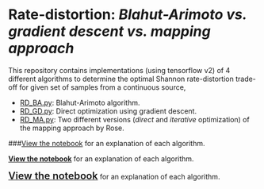 # Rate-distortion: _Blahut-Arimoto vs. gradient descent vs. mapping approach_

This repository contains implementations (using tensorflow v2) of 4 different algorithms to determine the optimal Shannon rate-distortion trade-off for given set of samples from a continuous source,

* [RD_BA.py](https://github.com/sgttwld/rate-distortion/blob/master/RD_MA.py): Blahut-Arimoto algorithm.
* [RD_GD.py](https://github.com/sgttwld/rate-distortion/blob/master/RD_MA.py): Direct optimization using gradient descent.
* [RD_MA.py](https://github.com/sgttwld/rate-distortion/blob/master/RD_MA.py): Two different versions (_direct_ and _iterative_ optimization) of the mapping approach by Rose.

###[View the notebook](https://nbviewer.jupyter.org/github/sgttwld/rate-distortion/blob/master/rate-distortion_nb.ipynb) for an explanation of each algorithm. 

[__View the notebook__](https://nbviewer.jupyter.org/github/sgttwld/rate-distortion/blob/master/rate-distortion_nb.ipynb) for an explanation of each algorithm. 

<a href='https://nbviewer.jupyter.org/github/sgttwld/rate-distortion/blob/master/rate-distortion_nb.ipynb'><span style="font-size: 20px; font-weight: 600;">View the notebook</span></a> for an explanation of each algorithm.
